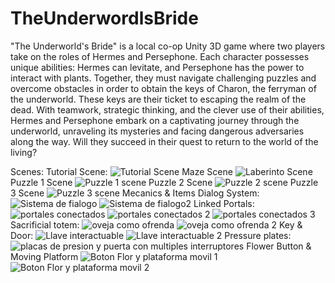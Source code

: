 # TheUnderwordlsBride
"The Underworld's Bride" is a local co-op Unity 3D game where two players take on the roles of Hermes and Persephone.
Each character possesses unique abilities: Hermes can levitate, and Persephone has the power to interact with plants.
Together, they must navigate challenging puzzles and overcome obstacles in order to obtain the keys of Charon, the ferryman of the underworld. 
These keys are their ticket to escaping the realm of the dead. With teamwork, strategic thinking, and the clever use of their abilities, 
Hermes and Persephone embark on a captivating journey through the underworld, 
unraveling its mysteries and facing dangerous adversaries along the way. 
Will they succeed in their quest to return to the world of the living?

Scenes: 
Tutorial Scene:
![Tutorial Scene](https://github.com/LucaValentini25/TheUnderwordlsBride/assets/139935542/f4185ea2-1a5c-445c-9375-78c2f9790f2f)
Maze Scene
![Laberinto Scene](https://github.com/LucaValentini25/TheUnderwordlsBride/assets/139935542/bdde9777-2727-4d48-a6a5-1f2df75711d3)
Puzzle 1 Scene
![Puzzle 1 scene](https://github.com/LucaValentini25/TheUnderwordlsBride/assets/139935542/38e4eb43-10b1-4b30-b843-e0845a79a435)
Puzzle 2 Scene
![Puzzle 2 scene](https://github.com/LucaValentini25/TheUnderwordlsBride/assets/139935542/930157cc-0033-4004-8ab2-3cc105f6e794)
Puzzle 3 Scene
![Puzzle 3 scene](https://github.com/LucaValentini25/TheUnderwordlsBride/assets/139935542/d329f9a9-b60e-4a67-912c-7135a84c1e48)
Mecanics & Items
Dialog System:
![Sistema de fialogo](https://github.com/LucaValentini25/TheUnderwordlsBride/assets/139935542/3b0b027e-2b91-48ec-8d40-0621294684d6)
![Sistema de fialogo2](https://github.com/LucaValentini25/TheUnderwordlsBride/assets/139935542/4614e028-e70a-4b24-b164-ecba5cc543e5)
Linked Portals:
![portales conectados](https://github.com/LucaValentini25/TheUnderwordlsBride/assets/139935542/f42cda3f-1f07-4357-8f0f-960f5d02e000)
![portales conectados 2](https://github.com/LucaValentini25/TheUnderwordlsBride/assets/139935542/6932665a-f754-4f44-a124-66aec26377de)
![portales conectados 3](https://github.com/LucaValentini25/TheUnderwordlsBride/assets/139935542/3828c820-e1e6-4886-b283-73950d09d095)
Sacrificial totem:
![oveja como ofrenda](https://github.com/LucaValentini25/TheUnderwordlsBride/assets/139935542/6a9086c8-109d-4cb9-838c-c7ce7d311554)
![oveja como ofrenda 2](https://github.com/LucaValentini25/TheUnderwordlsBride/assets/139935542/53daf289-7c53-4c36-b901-6e65a23ba3a5)
Key & Door:
![Llave interactuable](https://github.com/LucaValentini25/TheUnderwordlsBride/assets/139935542/7aeb2499-16e6-4fd5-93f9-1d1eb8f6d48a)
![Llave interactuable 2](https://github.com/LucaValentini25/TheUnderwordlsBride/assets/139935542/7a27789d-54c4-46f8-952f-fa4de2edd549)
Pressure plates:
![placas de presion y puerta con multiples interruptores](https://github.com/LucaValentini25/TheUnderwordlsBride/assets/139935542/c85ec5b3-a16c-485e-9229-37913ad206cc)
Flower Button & Moving Platform
![Boton Flor y plataforma movil 1](https://github.com/LucaValentini25/TheUnderwordlsBride/assets/139935542/d57613e8-35d7-41e5-827e-2d7ee8771af8)
![Boton Flor y plataforma movil 2](https://github.com/LucaValentini25/TheUnderwordlsBride/assets/139935542/9d515ae9-075d-4633-8bbd-1a0924efb412)

